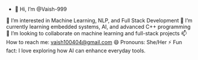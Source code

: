 - 👋 Hi, I’m @Vaish-999

👀 I’m interested in Machine Learning, NLP, and Full Stack Development
🌱 I’m currently learning embedded systems, AI, and advanced C++ programming
💞️ I’m looking to collaborate on machine learning and full-stack projects
📫 How to reach me: vaish100404@gmail.com
😄 Pronouns: She/Her
⚡ Fun fact: I love exploring how AI can enhance everyday tools.

<!---
Vaish-999/Vaish-999 is a ✨ special ✨ repository because its `README.md` (this file) appears on your GitHub profile.
You can click the Preview link to take a look at your changes.
--->
